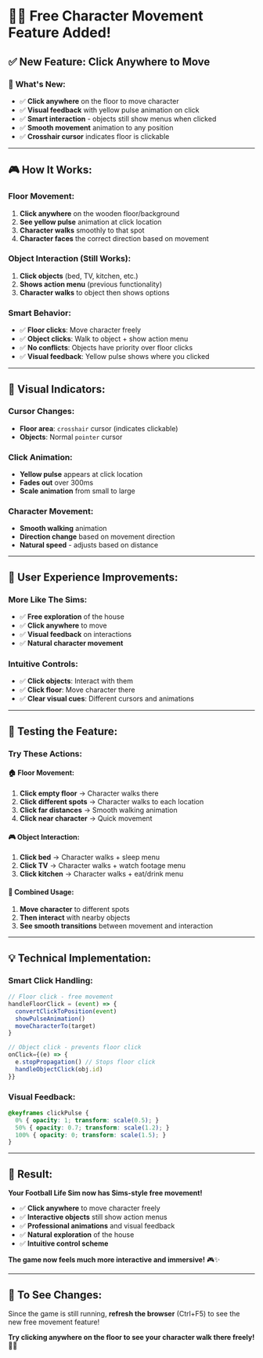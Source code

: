 # 🚶‍♂️ Free Character Movement Feature Added!

## ✅ **New Feature: Click Anywhere to Move**

### 🎯 **What's New:**
- ✅ **Click anywhere** on the floor to move character
- ✅ **Visual feedback** with yellow pulse animation on click
- ✅ **Smart interaction** - objects still show menus when clicked
- ✅ **Smooth movement** animation to any position
- ✅ **Crosshair cursor** indicates floor is clickable

---

## 🎮 **How It Works:**

### **Floor Movement:**
1. **Click anywhere** on the wooden floor/background
2. **See yellow pulse** animation at click location
3. **Character walks** smoothly to that spot
4. **Character faces** the correct direction based on movement

### **Object Interaction (Still Works):**
1. **Click objects** (bed, TV, kitchen, etc.)
2. **Shows action menu** (previous functionality)
3. **Character walks** to object then shows options

### **Smart Behavior:**
- ✅ **Floor clicks**: Move character freely
- ✅ **Object clicks**: Walk to object + show action menu  
- ✅ **No conflicts**: Objects have priority over floor clicks
- ✅ **Visual feedback**: Yellow pulse shows where you clicked

---

## 🎨 **Visual Indicators:**

### **Cursor Changes:**
- **Floor area**: `crosshair` cursor (indicates clickable)
- **Objects**: Normal `pointer` cursor

### **Click Animation:**
- **Yellow pulse** appears at click location
- **Fades out** over 300ms
- **Scale animation** from small to large

### **Character Movement:**
- **Smooth walking** animation
- **Direction change** based on movement direction
- **Natural speed** - adjusts based on distance

---

## 🎯 **User Experience Improvements:**

### **More Like The Sims:**
- ✅ **Free exploration** of the house
- ✅ **Click anywhere** to move
- ✅ **Visual feedback** on interactions
- ✅ **Natural character movement**

### **Intuitive Controls:**
- ✅ **Click objects**: Interact with them
- ✅ **Click floor**: Move character there
- ✅ **Clear visual cues**: Different cursors and animations

---

## 🚀 **Testing the Feature:**

### **Try These Actions:**

#### **🏠 Floor Movement:**
1. **Click empty floor** → Character walks there
2. **Click different spots** → Character walks to each location
3. **Click far distances** → Smooth walking animation
4. **Click near character** → Quick movement

#### **🎮 Object Interaction:**
1. **Click bed** → Character walks + sleep menu
2. **Click TV** → Character walks + watch footage menu
3. **Click kitchen** → Character walks + eat/drink menu

#### **🔄 Combined Usage:**
1. **Move character** to different spots
2. **Then interact** with nearby objects
3. **See smooth transitions** between movement and interaction

---

## 💡 **Technical Implementation:**

### **Smart Click Handling:**
```typescript
// Floor click - free movement
handleFloorClick = (event) => {
  convertClickToPosition(event)
  showPulseAnimation()
  moveCharacterTo(target)
}

// Object click - prevents floor click
onClick={(e) => {
  e.stopPropagation() // Stops floor click
  handleObjectClick(obj.id)
}}
```

### **Visual Feedback:**
```css
@keyframes clickPulse {
  0% { opacity: 1; transform: scale(0.5); }
  50% { opacity: 0.7; transform: scale(1.2); }
  100% { opacity: 0; transform: scale(1.5); }
}
```

---

## 🎉 **Result:**

**Your Football Life Sim now has Sims-style free movement!**

- ✅ **Click anywhere** to move character freely
- ✅ **Interactive objects** still show action menus
- ✅ **Professional animations** and visual feedback
- ✅ **Natural exploration** of the house
- ✅ **Intuitive control scheme**

**The game now feels much more interactive and immersive!** 🎮✨

---

## 🔄 **To See Changes:**

Since the game is still running, **refresh the browser** (Ctrl+F5) to see the new free movement feature!

**Try clicking anywhere on the floor to see your character walk there freely!** 🚶‍♂️
